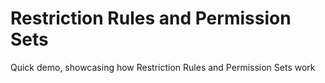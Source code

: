 # Restriction Rules and Permission Sets

Quick demo, showcasing how Restriction Rules and Permission Sets work

